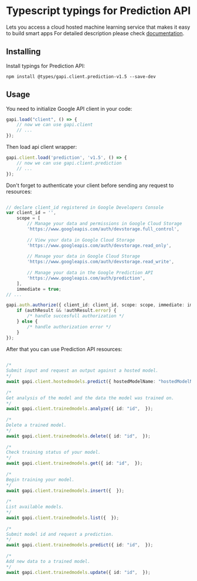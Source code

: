 # Typescript typings for Prediction API
Lets you access a cloud hosted machine learning service that makes it easy to build smart apps
For detailed description please check [documentation](https://developers.google.com/prediction/docs/developer-guide).

## Installing

Install typings for Prediction API:
```
npm install @types/gapi.client.prediction-v1.5 --save-dev
```

## Usage

You need to initialize Google API client in your code:
```typescript
gapi.load("client", () => { 
    // now we can use gapi.client
    // ... 
});
```

Then load api client wrapper:
```typescript
gapi.client.load('prediction', 'v1.5', () => {
    // now we can use gapi.client.prediction
    // ... 
});
```

Don't forget to authenticate your client before sending any request to resources:
```typescript

// declare client_id registered in Google Developers Console
var client_id = '',
    scope = [     
        // Manage your data and permissions in Google Cloud Storage
        'https://www.googleapis.com/auth/devstorage.full_control',
    
        // View your data in Google Cloud Storage
        'https://www.googleapis.com/auth/devstorage.read_only',
    
        // Manage your data in Google Cloud Storage
        'https://www.googleapis.com/auth/devstorage.read_write',
    
        // Manage your data in the Google Prediction API
        'https://www.googleapis.com/auth/prediction',
    ],
    immediate = true;
// ...

gapi.auth.authorize({ client_id: client_id, scope: scope, immediate: immediate }, authResult => {
    if (authResult && !authResult.error) {
        /* handle succesfull authorization */
    } else {
        /* handle authorization error */
    }
});            
```

After that you can use Prediction API resources:

```typescript 
    
/* 
Submit input and request an output against a hosted model.  
*/
await gapi.client.hostedmodels.predict({ hostedModelName: "hostedModelName",  }); 
    
/* 
Get analysis of the model and the data the model was trained on.  
*/
await gapi.client.trainedmodels.analyze({ id: "id",  }); 
    
/* 
Delete a trained model.  
*/
await gapi.client.trainedmodels.delete({ id: "id",  }); 
    
/* 
Check training status of your model.  
*/
await gapi.client.trainedmodels.get({ id: "id",  }); 
    
/* 
Begin training your model.  
*/
await gapi.client.trainedmodels.insert({  }); 
    
/* 
List available models.  
*/
await gapi.client.trainedmodels.list({  }); 
    
/* 
Submit model id and request a prediction.  
*/
await gapi.client.trainedmodels.predict({ id: "id",  }); 
    
/* 
Add new data to a trained model.  
*/
await gapi.client.trainedmodels.update({ id: "id",  });
```